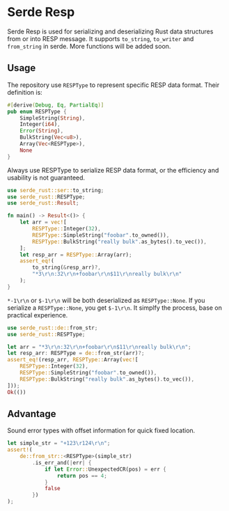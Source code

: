 # Serde Resp

Serde Resp is used for serializing and deserializing Rust data structures from or into RESP message. It supports `to_string`, `to_writer` and `from_string` in serde. More functions will be added soon.

## Usage
The repository use `RESPType` to represent specific RESP data format. Their definition is:
```rust
#[derive(Debug, Eq, PartialEq)]
pub enum RESPType {
    SimpleString(String),
    Integer(i64),
    Error(String),
    BulkString(Vec<u8>),
    Array(Vec<RESPType>),
    None
}
```
Always use RESPType to serialize RESP data format, or the efficiency and usability is not guaranteed.

```rust
use serde_rust::ser::to_string;
use serde_rust::RESPType;
use serde_rust::Result;

fn main() -> Result<()> {
    let arr = vec![
        RESPType::Integer(32),
        RESPType::SimpleString("foobar".to_owned()),
        RESPType::BulkString("really bulk".as_bytes().to_vec()),
    ];
    let resp_arr = RESPType::Array(arr);
    assert_eq!(
        to_string(&resp_arr)?,
        "*3\r\n:32\r\n+foobar\r\n$11\r\nreally bulk\r\n"
    );
}
```

`*-1\r\n` or `$-1\r\n` will be both deserialized as `RESPType::None`. If you serialize a `RESPType::None`, you get `$-1\r\n`. It simplfy the process, base on practical experience. 

```rust
use serde_rust::de::from_str;
use serde_rust::RESPType;

let arr = "*3\r\n:32\r\n+foobar\r\n$11\r\nreally bulk\r\n";
let resp_arr: RESPType = de::from_str(arr)?;
assert_eq!(resp_arr, RESPType::Array(vec![
    RESPType::Integer(32),
    RESPType::SimpleString("foobar".to_owned()),
    RESPType::BulkString("really bulk".as_bytes().to_vec()),
]));
Ok(())
```
## Advantage
Sound error types with offset information for quick fixed location.

```rust
let simple_str = "+123\r124\r\n";
assert!(
    de::from_str::<RESPType>(simple_str)
        .is_err_and(|err| {
            if let Error::UnexpectedCR(pos) = err {
                return pos == 4;
            }
            false
        })
);
```